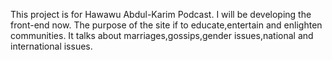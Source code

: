 This project is for Hawawu Abdul-Karim Podcast.
I will be developing the front-end now.
The purpose of the site if to educate,entertain and enlighten communities.
It talks about marriages,gossips,gender issues,national and international issues.
